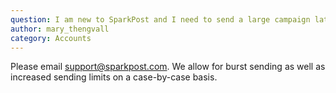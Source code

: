 ```yaml
---
question: I am new to SparkPost and I need to send a large campaign later this week can I get my sending limit increased?
author: mary_thengvall
category: Accounts
---
```

Please email support@sparkpost.com. We allow for burst sending as well as increased sending limits on a case-by-case basis.
